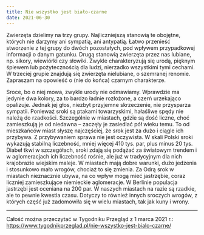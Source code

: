 ```yaml
---
title: Nie wszystko jest biało-czarne
date: 2021-06-30
---
```

Zwierzęta dzielimy na trzy grupy. Najliczniejszą stanowią te obojętne, których nie darzymy ani sympatią, ani antypatią. Łatwo przenieść stworzenie z tej grupy do dwóch pozostałych, pod wpływem przypadkowej informacji o danym gatunku. Drugą stanowią zwierzęta przez nas lubiane, np. sikory, wiewiórki czy słowiki. Zwykle charakteryzują się urodą, pięknym śpiewem lub pożytecznością dla ludzi, nierzadko wszystkimi tymi cechami. W trzeciej grupie znajdują się zwierzęta nielubiane, o szemranej renomie. Zapraszam na opowieść o (nie do końca) czarnym charakterze.

Sroce, bo o niej mowa, zwykle urody nie odmawiamy. Wprawdzie ma jedynie dwa kolory, za to bardzo ładnie rozłożone, a czerń urzekająco opalizuje. Jednak jej głos, niezbyt przyjemne skrzeczenie, nie przysparza sympatii. Ponieważ sroki są ptakami towarzyskimi, hałaśliwe spędy nie należą do rzadkości. Szczególnie w miastach, gdzie są dość liczne, choć zamieszkują je od niedawna – zaczęły je zasiedlać pół wieku temu. To od mieszkańców miast słyszę najczęściej, że srok jest za dużo i ciągle ich przybywa. Z przybywaniem sprawa nie jest oczywista. W skali Polski sroki wykazują stabilną liczebność, mniej więcej 410 tys. par, plus minus 20 tys. Diabeł tkwi w szczegółach, sroki zdają się podążać za światowym trendem i w aglomeracjach ich liczebność rośnie, ale już w tradycyjnym dla nich krajobrazie wiejskim maleje. W miastach mają dobre warunki, dużo jedzenia i stosunkowo mało wrogów, chociaż to się zmienia. Za Odrą srok w miastach nieznacznie ubywa, na co wpływ mogą mieć jastrzębie, coraz liczniej zamieszkujące niemieckie aglomeracje. W Berlinie populacja jastrzębi jest oceniana na 200 par. W naszych miastach na razie są rzadkie, ale to pewnie kwestia czasu. Dotyczy to również innych sroczych wrogów, z których część już zadomowiła się w wielu miastach, tak jak kuny i wrony.

***

Całość można przeczytać w Tygodniku Przegląd z 1 marca 2021 r.: https://www.tygodnikprzeglad.pl/nie-wszystko-jest-bialo-czarne/